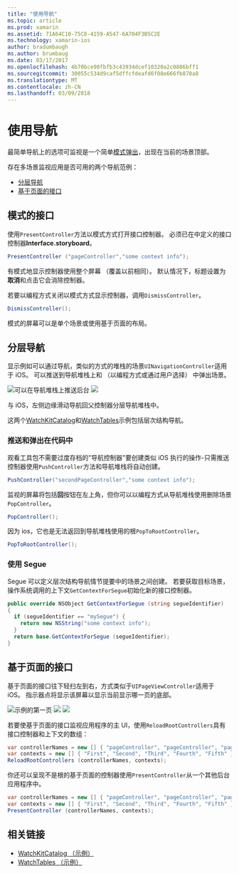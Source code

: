 ```yaml
---
title: "使用导航"
ms.topic: article
ms.prod: xamarin
ms.assetid: 71A64C10-75C8-4159-A547-6A704F3B5C2E
ms.technology: xamarin-ios
author: bradumbaugh
ms.author: brumbaug
ms.date: 03/17/2017
ms.openlocfilehash: 4b70bce90fbfb3c43934dcef10320a2c0886bff1
ms.sourcegitcommit: 30055c534d9caf5dffcfdeafd6f08e666fb870a8
ms.translationtype: MT
ms.contentlocale: zh-CN
ms.lasthandoff: 03/09/2018
---
```

# <a name="working-with-navigation"></a>使用导航

最简单导航上的选项可监视是一个简单[模式弹出](#modal)，出现在当前的场景顶部。

存在多场景监视应用是否可用的两个导航范例：

- [分层导航](#Hierarchical_Navigation)
- [基于页面的接口](#Page-Based_Interfaces)

<a name="modal"/>

## <a name="modal-interfaces"></a>模式的接口

使用`PresentController`方法以模式方式打开接口控制器。 必须已在中定义的接口控制器**Interface.storyboard**。

```csharp
PresentController ("pageController","some context info");
```

有模式地显示控制器使用整个屏幕 （覆盖以前相同）。 默认情况下，标题设置为**取消**和点击它会消除控制器。

若要以编程方式关闭以模式方式显示控制器，调用`DismissController`。

```csharp
DismissController();
```

模式的屏幕可以是单个场景或使用基于页面的布局。

<a name="Hierarchical_Navigation"/>

## <a name="hierarchical-navigation"></a>分层导航

显示例如可以通过导航，类似的方式的堆栈的场景`UINavigationController`适用于 iOS。 可以推送到导航堆栈上和 （以编程方式或通过用户选择） 中弹出场景。

![](navigation-images/hierarchy-1.png "可以在导航堆栈上推送后台") ![ ](navigation-images/hierarchy-2.png "场景可以从导航堆栈中弹出")

与 iOS，左侧边缘滑动导航回父控制器分层导航堆栈中。

这两个[WatchKitCatalog](https://developer.xamarin.com/samples/WatchKitCatalog)和[WatchTables](https://developer.xamarin.com/samples/WatchTables)示例包括层次结构导航。

### <a name="pushing-and-popping-in-code"></a>推送和弹出在代码中

观看工具包不需要过度存档的"导航控制器"要创建类似 iOS 执行的操作-只需推送控制器使用`PushController`方法和导航堆栈将自动创建。

```csharp
PushController("secondPageController","some context info");
```

监视的屏幕将包括**回**按钮在左上角，但你可以以编程方式从导航堆栈使用删除场景`PopController`。

```csharp
PopController();
```

因为 ios，它也是无法返回到导航堆栈使用的根`PopToRootController`。

```csharp
PopToRootController();
```

### <a name="using-segues"></a>使用 Segue

Segue 可以定义层次结构导航情节提要中的场景之间创建。 若要获取目标场景，操作系统调用的上下文`GetContextForSegue`初始化新的接口控制器。

```csharp
public override NSObject GetContextForSegue (string segueIdentifier)
{
  if (segueIdentifier == "mySegue") {
    return new NSString("some context info");
  }
  return base.GetContextForSegue (segueIdentifier);
}
```
<a name="Page-Based_Interfaces"/>

## <a name="page-based-interfaces"></a>基于页面的接口

基于页面的接口往下轻扫左到右，方式类似于`UIPageViewController`适用于 iOS。 指示器点将显示该屏幕以显示当前显示哪一页的底部。

![](navigation-images/paged-1.png "示例的第一页") ![ ](navigation-images/paged-2.png "示例第二页") ![ ](navigation-images/paged-5.png "示例第五个页")


若要使基于页面的接口监视应用程序的主 UI，使用`ReloadRootControllers`具有接口控制器和上下文的数组：

```csharp
var controllerNames = new [] { "pageController", "pageController", "pageController", "pageController", "pageController" };
var contexts = new [] { "First", "Second", "Third", "Fourth", "Fifth" };
ReloadRootControllers (controllerNames, contexts);
```

你还可以呈现不是根的基于页面的控制器使用`PresentController`从一个其他后台应用程序中。

```csharp
var controllerNames = new [] { "pageController", "pageController", "pageController", "pageController", "pageController" };
var contexts = new [] { "First", "Second", "Third", "Fourth", "Fifth" };
PresentController (controllerNames, contexts);
```



## <a name="related-links"></a>相关链接

- [WatchKitCatalog （示例）](https://developer.xamarin.com/samples/monotouch/WatchKit/WatchKitCatalog/)
- [WatchTables （示例）](https://developer.xamarin.com/samples/monotouch/WatchKit/WatchTables/)
